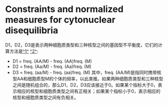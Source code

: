 # Constraints and normalized measures for cytonuclear disequilibria

D1，D2，D3是表示两种细胞质类型和三种核型之间的基因型不平衡度，它们的计算方法是[^1^][1] [^2^][3]:
- D1 = freq. (AA/M) - freq. (AA)freq. (M)
- D2 = freq. (Aa/M) - freq. (Aa)freq. (M)
- D3 = freq. (aa/M) - freq. (aa)freq. (M)
其中，freq. (AA/M)是指同时携带核型AA和细胞质型M的个体的频率，以此类推。如果两种细胞质类型和三种核型之间是随机组合的，那么D1，D2，D3应该接近于0。如果某个指标大于0，表示相应的核型和细胞质类型之间有正相关；如果某个指标小于0，表示相应的核型和细胞质类型之间有负相关。


[1]: https://www.jstor.org/stable/31413 "An Epistatic Mating System Model Can Produce Permanent Cytonuclear ..."
[3]: https://cpb-us-e2.wpmucdn.com/faculty.sites.uci.edu/dist/8/95/files/2011/03/88-cytonuc.-disequilibria-1.pdf "B ECAUSE mitochondrial DNA (mtDNA) is cyto-"